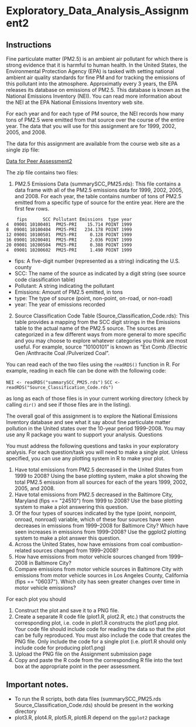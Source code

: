 # Exploratory\_Data\_Analysis\_Assignment2

## Instructions

Fine particulate matter (PM2.5) is an ambient air pollutant for which there is strong evidence that it is harmful to human health. In the United States, the Environmental Protection Agency (EPA) is tasked with setting national ambient air quality standards for fine PM and for tracking the emissions of this pollutant into the atmosphere. Approximatly every 3 years, the EPA releases its database on emissions of PM2.5. This database is known as the National Emissions Inventory (NEI). You can read more information about the NEI at the EPA National Emissions Inventory web site.

For each year and for each type of PM source, the NEI records how many tons of PM2.5 were emitted from that source over the course of the entire year. The data that you will use for this assignment are for 1999, 2002, 2005, and 2008.

The data for this assignment are available from the course web site as a single zip file:

[Data for Peer Assessment2](https://d396qusza40orc.cloudfront.net/exdata%2Fdata%2FNEI_data.zip)

The zip file contains two files:

1. PM2.5 Emissions Data (summarySCC\_PM25.rds): 
This file contains a data frame with all of the PM2.5 emissions data for 1999, 2002, 2005, and 2008. For each year, the table contains number of tons of PM2.5 emitted from a specific type of source for the entire year. Here are the first few rows.  

```
    fips      SCC Pollutant Emissions  type year
4  09001 10100401  PM25-PRI    15.714 POINT 1999
8  09001 10100404  PM25-PRI   234.178 POINT 1999
12 09001 10100501  PM25-PRI     0.128 POINT 1999
16 09001 10200401  PM25-PRI     2.036 POINT 1999
20 09001 10200504  PM25-PRI     0.388 POINT 1999
4  09001 10200602  PM25-PRI     1.490 POINT 1999
```

   * fips: A five-digit number (represented as a string) indicating the U.S. county
   * SCC: The name of the source as indicated by a digit string (see source code classification table)
   * Pollutant: A string indicating the pollutant
   * Emissions: Amount of PM2.5 emitted, in tons
   * type: The type of source (point, non-point, on-road, or non-road)
   * year: The year of emissions recorded

2. Source Classification Code Table (Source\_Classification\_Code.rds): 
This table provides a mapping from the SCC digit strings in the Emissions table to the actual name of the PM2.5 source. The sources are categorized in a few different ways from more general to more specific and you may choose to explore whatever categories you think are most useful. For example, source “10100101” is known as “Ext Comb /Electric Gen /Anthracite Coal /Pulverized Coal”.

You can read each of the two files using the `readRDS()` function in R. For example, reading in each file can be done with the following code:

`NEI <- readRDS("summarySCC_PM25.rds")`
`SCC <- readRDS("Source_Classification_Code.rds")`

as long as each of those files is in your current working directory (check by calling `dir()` and see if those files are in the listing).


The overall goal of this assignment is to explore the National Emissions Inventory database and see what it say about fine particulate matter pollution in the United states over the 10-year period 1999–2008. You may use any R package you want to support your analysis.
Questions

You must address the following questions and tasks in your exploratory analysis. For each question/task you will need to make a single plot. Unless specified, you can use any plotting system in R to make your plot.

   1. Have total emissions from PM2.5 decreased in the United States from 1999 to 2008? Using the base plotting system, make a plot showing the total PM2.5 emission from all sources for each of the years 1999, 2002, 2005, and 2008.
   2. Have total emissions from PM2.5 decreased in the Baltimore City, Maryland (fips == "24510") from 1999 to 2008? Use the base plotting system to make a plot answering this question.
   3. Of the four types of sources indicated by the type (point, nonpoint, onroad, nonroad) variable, which of these four sources have seen decreases in emissions from 1999–2008 for Baltimore City? Which have seen increases in emissions from 1999–2008? Use the ggplot2 plotting system to make a plot answer this question.
   4. Across the United States, how have emissions from coal combustion-related sources changed from 1999–2008?
   5. How have emissions from motor vehicle sources changed from 1999–2008 in Baltimore City?
   6. Compare emissions from motor vehicle sources in Baltimore City with emissions from motor vehicle sources in Los Angeles County, California (fips == "06037"). Which city has seen greater changes over time in motor vehicle emissions?


For each plot you should

   1. Construct the plot and save it to a PNG file.
   2. Create a separate R code file (plot1.R, plot2.R, etc.) that constructs the corresponding plot, i.e. code in plot1.R constructs the plot1.png plot. Your code file should include code for reading the data so that the plot can be fully reproduced. You must also include the code that creates the PNG file. Only include the code for a single plot (i.e. plot1.R should only include code for producing plot1.png)
   3. Upload the PNG file on the Assignment submission page
   4. Copy and paste the R code from the corresponding R file into the text box at the appropriate point in the peer assessment.

## Important notes.
 * To run the R scripts, both data files (summarySCC\_PM25.rds Source\_Classification\_Code.rds) should be present in the working directory  
 * plot3.R, plot4.R, plot5.R, plot6.R depend on the `ggplot2` package